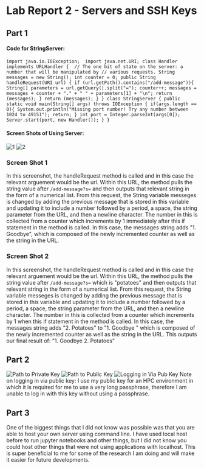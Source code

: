 
# Lab Report 2 - Servers and SSH Keys

## Part 1

#### Code for StringServer:

`` import java.io.IOException; 
   import java.net.URI;
class Handler implements URLHandler { 
    // The one bit of state on the server: a number that will be manipulated by
    // various requests.
String messages = new String();
int counter = 0;
    public String handleRequest(URI url) {
        if (url.getPath().contains("/add-message")){
            String[] parameters = url.getQuery().split("=");
            counter++;
            messages = messages + counter + "." + " " + parameters[1] + "\n";
            return (messages);
        }
        return (messages);
    }
}
class StringServer {
    public static void main(String[] args) throws IOException {
        if(args.length == 0){
            System.out.println("Missing port number! Try any number between 1024 to 49151");
            return;
        }
        int port = Integer.parseInt(args[0]);
        Server.start(port, new Handler());
    }
} ``

#### Screen Shots of Using Server:

![1]("https://github.com/schroeder-sj/cse15l-lab-reports/blob/main/Screenshot%202023-10-22%20at%209.00.09%20PM.png?raw=true")
![2]("https://github.com/schroeder-sj/cse15l-lab-reports/blob/main/Screenshot%202023-10-22%20at%209.00.22%20PM.png?raw=true")

### Screen Shot 1
In this screenshot, the handleRequest method is called and in this case the relevant arguement would be the url. Within this URL, the 
method pulls the string value after ```/add-message?s=``` and then outputs that relevant string in the form of a numerical list. From this
request, the String variable messeges is changed by adding the previous message that is stored in this variable and updating it to include a number
followed by a period, a space, the string parameter from the URL, and then a newline character. The number in this is collected from a counter which 
increments by 1 immediately after this if statement in the method is called. In this case, the messages string adds "1. Goodbye", which is composed of the 
newly incremented counter as well as the string in the URL.

### Screen Shot 2
In this screenshot, the handleRequest method is called and in this case the relevant arguement would be the url. Within this URL, the 
method pulls the string value after ```/add-message?s=``` which is "potatoes" and then outputs that relevant string in the form of a numerical list. From this
request, the String variable messeges is changed by adding the previous message that is stored in this variable and updating it to include a number
followed by a period, a space, the string parameter from the URL, and then a newline character. The number in this is collected from a counter which 
increments by 1 when this if statement in the method is called. In this case, the messages string adds "2. Potatoes" to "1. Goodbye " which is composed of the 
newly incremented counter as well as the string in the URL. This outputs our final result of:
"1. Goodbye 
 2. Potatoes"


## Part 2

![Path to Private Key]("https://github.com/schroeder-sj/cse15l-lab-reports/blob/main/Screenshot%202023-10-22%20at%209.28.07%20PM.png?raw=true")
![Path to Public Key]("https://github.com/schroeder-sj/cse15l-lab-reports/blob/main/Screenshot%202023-10-22%20at%209.27.25%20PM.png?raw=true")
![Logging in Via Pub Key]("https://github.com/schroeder-sj/cse15l-lab-reports/blob/main/Screenshot%202023-10-22%20at%209.29.07%20PM.png?raw=true")
Note on logging in via public key: I use my public key for an HPC environment in which it is required for me to use a very long passphrase, therefore I am unable to 
log in with this key without using a passphrase.

## Part 3
One of the biggest things that I did not know was possible was that you are able to host your own server using command line. I have used local host before to run
jupyter notebooks and other things, but I did not know you could host other things that were not using applications with localhost. This is super beneficial to me
for some of the research I am doing and will make it easier for future developments.



